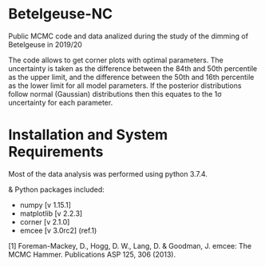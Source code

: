 # Betelgeuse-NC
Public MCMC code and data analized during the study of the dimming of Betelgeuse in 2019/20

The code allows to get corner plots with optimal parameters. The uncertainty is taken as the difference between the 84th and 50th percentile as the upper limit, and the difference between the 50th and 16th percentile as the lower limit for all model parameters. If the posterior distributions follow normal (Gaussian) distributions then this equates to the 1σ uncertainty for each parameter.

# Installation and System Requirements

Most of the data analysis was performed using python 3.7.4. 

& Python packages included:
* numpy [v 1.15.1]
* matplotlib [v 2.2.3]
* corner [v 2.1.0] 
* emcee [v 3.0rc2] (ref.1)
  

[1] Foreman-Mackey, D., Hogg, D. W., Lang, D. & Goodman, J. emcee: The MCMC Hammer. Publications ASP 125, 306 (2013). 
